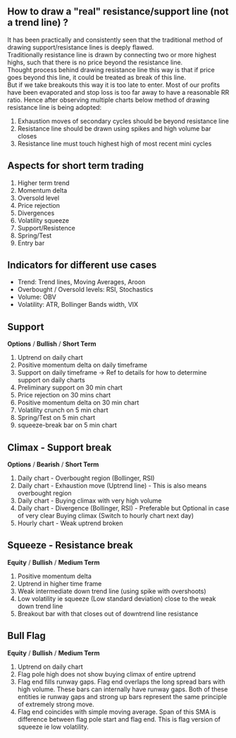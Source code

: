 ## How to draw a "real" resistance/support line (not a trend line) ? 
It has been practically and consistently seen that the traditional method of drawing support/resistance lines is deeply flawed.  
Traditionally resistance line is drawn by connecting two or more highest highs, such that there is no price beyond the resistance line.  
Thought process behind drawing resistance line this way is that if price goes beyond this line, it could be treated as break of this line.  
But if we take breakouts this way it is too late to enter. Most of our profits have been evaporated and stop loss is too far away to have a reasonable RR ratio. 
Hence after observing multiple charts below method of drawing resistance line is being adopted:

1. Exhaustion moves of secondary cycles should be beyond resistance line  
1. Resistance line should be drawn using spikes and high volume bar closes  
2. Resistance line must touch highest high of most recent mini cycles




## Aspects for short term trading

1. Higher term trend
2. Momentum delta
3. Oversold level
4. Price rejection
5. Divergences
6. Volatility squeeze
7. Support/Resistence
8. Spring/Test
9. Entry bar

## Indicators for different use cases
* Trend: Trend lines, Moving Averages, Aroon
* Overbought / Oversold levels: RSI, Stochastics
* Volume: OBV
* Volatility: ATR, Bollinger Bands width, VIX




## Support
__Options__ / __Bullish__  / __Short Term__
1. Uptrend on daily chart
2. Positive momentum delta on daily timeframe
3. Support on daily timeframe -> Ref to details for how to determine support on daily charts
4. Preliminary support on 30 min chart
5. Price rejection on 30 mins chart
6. Positive momentum delta on 30 min chart
7. Volatility crunch on 5 min chart
8. Spring/Test on 5 min chart
9. squeeze-break bar on 5 min chart



## Climax - Support break
__Options__ / __Bearish__  / __Short Term__
1. Daily chart - Overbought region (Bollinger, RSI)
2. Daily chart - Exhaustion move (Uptrend line) - This is also means overbought region
3. Daily chart - Buying climax with very high volume
4. Daily chart - Divergence (Bollinger, RSI) - Preferable but Optional in case of very clear Buying climax (Switch to hourly chart next day)
5. Hourly chart - Weak uptrend broken

## Squeeze - Resistance break
__Equity__ / __Bullish__ / __Medium Term__
1. Positive momentum delta
2. Uptrend in higher time frame
3. Weak intermediate down trend line (using spike with overshoots)
4. Low volatility ie squeeze (Low standard deviation) close to the weak down trend line
5. Breakout bar with that closes out of downtrend line resistance

## Bull Flag
__Equity__ / __Bullish__ / __Medium Term__
1. Uptrend on daily chart
2. Flag pole high does not show buying climax of entire uptrend
3. Flag end fills runway gaps. Flag end overlaps the long spread bars with high volume. These bars can internally have runway gaps. Both of these entities ie runway gaps and strong up bars represent the same principle of extremely strong move. 
4. Flag end coincides with simple moving average. Span of this SMA is difference between flag pole start and flag end. This is flag version of squeeze ie low volatility. 
<!--stackedit_data:
eyJoaXN0b3J5IjpbMTQ3OTM4MjMxLC05MDU2ODYwOSwtMTgyMD
U5NzI1Myw4MjMyMjUxMDddfQ==
-->